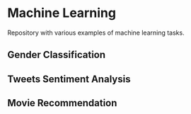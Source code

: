# Machine Learning 
Repository with various examples of machine learning tasks.
## Gender Classification

## Tweets Sentiment Analysis

## Movie Recommendation

